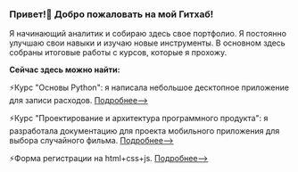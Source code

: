 ### Привет!👋 Добро пожаловать на мой Гитхаб!

Я начинающий аналитик и собираю здесь свое портфолио. Я постоянно улучшаю свои навыки и изучаю новые инструменты. В основном здесь собраны итоговые работы с курсов, которые я прохожу.

**Сейчас здесь можно найти:**

⚡Курс "Основы Python": я написала небольшое десктопное приложение для записи расходов. [Подробнее-->](https://github.com/fdvnsts/expense-tracker)

⚡Курс "Проектирование и архитектура программного продукта": я разработала документацию для проекта мобильного приложения для выбора случайного фильма. [Подробнее-->](https://github.com/fdvnsts/Portfolio/wiki/%D0%A2%D1%80%D0%B5%D0%B1%D0%BE%D0%B2%D0%B0%D0%BD%D0%B8%D1%8F-%D0%BA-%D0%BF%D1%80%D0%B8%D0%BB%D0%BE%D0%B6%D0%B5%D0%BD%D0%B8%D1%8E)

⚡Форма регистрации на html+css+js. [Подробнее-->](https://github.com/fdvnsts/minimal-form/)

<!--
**fdvnsts/fdvnsts** is a ✨ _special_ ✨ repository because its `README.md` (this file) appears on your GitHub profile.

Here are some ideas to get you started:

- 🔭 I’m currently working on ...
- 🌱 I’m currently learning ...
- 👯 I’m looking to collaborate on ...
- 🤔 I’m looking for help with ...
- 💬 Ask me about ...
- 📫 How to reach me: ...
- 😄 Pronouns: ...
- ⚡ Fun fact: ...
-->
